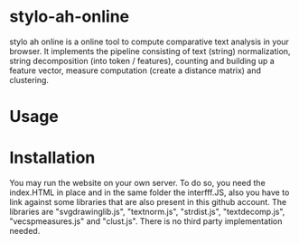 # stylo-ah-online
stylo ah online is a online tool to compute comparative text analysis in your browser. It implements the pipeline consisting of text (string) normalization, string decomposition (into token / features), counting and building up a feature vector, measure computation (create a distance matrix) and clustering. 


# Usage

# Installation

You may run the website on your own server. To do so, you need the index.HTML in place and in the same folder the interfff.JS, also you have to link against some libraries that are also present in this github account. The libraries are "svgdrawinglib.js", "textnorm.js", "strdist.js", "textdecomp.js", "vecspmeasures.js" and "clust.js". There is no third party implementation needed.
